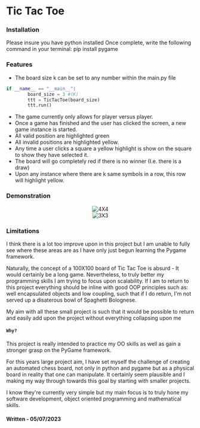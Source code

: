 # Tic Tac Toe

### Installation
Please insure you have python installed
Once complete, write the following command in your terminal:
        pip install pygame

### Features

* The board size k can be set to any number within the main.py file

```python
if __name__ == "__main__":
        board_size = 3 #(K)
        ttt = TicTacToe(board_size)
        ttt.run()

```

* The game currently only allows for player versus player.
* Once a game has finished and the user has clicked the screen, a new game instance is started.
* All valid position are highlighted green
* All invalid positions are highlighted yellow.
* Any time a user clicks a square a yellow highlight is show on the square to show they have selected it.
* The board will go completely red if there is no winner (I.e. there is a draw)
* Upon any instance where there are k same symbols in a row, this row will highlight yellow.

### Demonstration

<div align="center">

<img src="https://media.giphy.com/media/9kV2r0AzcC23PMtozt/giphy.gif" alt="4X4">

</div>

<div align="center">

<img src="https://media.giphy.com/media/9hgXVmpEj7nHwFOrkn/giphy.gif" alt="3X3">

</div>

### Limitations

I think there is a lot too improve upon in this project but I am unable to fully see where these areas are as I have only just begun learning the Pygame framework.

Naturally, the concept of a 100X100 board of Tic Tac Toe is absurd - It would certainly be a long game. Nevertheless, to truly better my programming skills I am trying to focus upon scalability. If I am to return to this project everything should be inline with good OOP principles such as: well encapsulated objects and low coupling, such that if I do return, I'm not served up a disaterous bowl of Spaghetti Bolognese.

My aim with all these small project is such that it would be possible to return and easily add upon the project without everything collapsing upon me

#### `Why?`

This project is really intended to practice my OO skills as well as gain a stronger grasp on the PyGame framework.

For this years large project aim, I have set myself the challenge of creating an automated chess board, not only in python and pygame but as a physical board in reality that one can manipulate. It certainly seem plausible and I making my way through towards this goal by starting with smaller projects.

I know they're currently very simple but my main focus is to truly hone my software development, object oriented programming and mathematical skills.

#### Written - 05/07/2023
